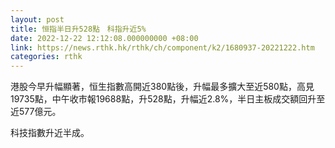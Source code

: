 ```yaml
---
layout: post
title: 恒指半日升528點　科指升近5%
date: 2022-12-22 12:12:08.000000000 +08:00
link: https://news.rthk.hk/rthk/ch/component/k2/1680937-20221222.htm
categories: rthk
---
```


港股今早升幅顯著，恒生指數高開近380點後，升幅最多擴大至近580點，高見19735點，中午收市報19688點，升528點，升幅近2.8%，半日主板成交額回升至近577億元。

科技指數升近半成。
